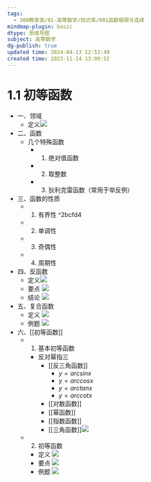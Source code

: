 ```yaml
---
tags:
  - 300教育类/01-高等数学/知识库/001函数极限与连续
mindmap-plugin: basic
dtype: 思维导图
subject: 高等数学
dg-publish: true
updated time: 2024-04-13 12:53:49
created time: 2023-11-14 13:09:52
---
```

# 1.1 初等函数  
- 一、领域  
	- 定义![](https://api2.mubu.com/v3/document_image/c20b9e52-decf-4442-9bae-38131136dfd3-26626835.jpg)
- 二、函数  
	- 几个特殊函数  
		- 1. 绝对值函数  
		- 2. 取整数  
		- 3. 狄利克雷函数（常用于举反例）  
- 三、函数的性质  
	- 1. 有界性   ^2bcfd4
	- 2. 单调性  
	- 3. 奇偶性  
	- 4. 周期性  
- 四、反函数  
	- 定义![](https://api2.mubu.com/v3/document_image/53444878-6f32-47cb-ba2d-a1a9d38ca68e-26626835.jpg)  
	- 要点 ![](https://api2.mubu.com/v3/document_image/56ad597a-a170-427f-b25d-205ebc58e02b-26626835.jpg)  
	- 结论 ![](https://api2.mubu.com/v3/document_image/0f947c08-0c8e-457a-a397-11a9a99d84d2-26626835.jpg)  
- 五、复合函数  
	- 定义 ![](https://api2.mubu.com/v3/document_image/93b8548a-61b0-4712-ba35-078abc361f12-26626835.jpg)  
	- 例题 ![](https://api2.mubu.com/v3/document_image/02bca520-27ba-4a08-8337-cca4346f3894-26626835.jpg)  
- 六、[[初等函数]]  
	- 1. 基本初等函数
		- 反对幂指三
			- [[反三角函数]]  
				- $y=arcsinx$
				- $y=arccosx$
				- $y=arctanx$
				- $y=arccotx$
			- [[对数函数]]  
			- [[幂函数]]  
			- [[指数函数]]  
			- [[三角函数]]![](https://api2.mubu.com/v3/document_image/afae64b0-67f6-43ed-b62d-acd06efec184-26626835.jpg)  
	- 2. 初等函数 
		- 定义 ![](https://api2.mubu.com/v3/document_image/37147d30-0751-44dd-9626-3f1c24e1a585-26626835.jpg)  
		- 要点 ![](https://api2.mubu.com/v3/document_image/3559c455-3baa-438c-8ca6-cd3ac9b9f646-26626835.jpg)  
		- 例题 ![](https://api2.mubu.com/v3/document_image/5061f800-df0a-4097-8e03-7d66f4e387e5-26626835.jpg)  